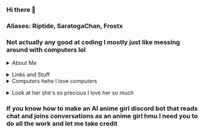 ### Hi there 👋
### Aliases: Riptide, SaratogaChan, Frostx
### Not actually any good at coding I mostly just like messing around with computers lol

<details>
  <summary>About Me</summary>
  
  
  I play osu! owo
  
  \*insert section about how Love Live Sunshine is my motivation and my reason for doing everything and why it's the greatest show ever\*
    </details>
  <details>
  <summary>Links and Stuff</summary>
  
- Discord: zhiktang#5322
- Twitter: https://twitter.com/zhiktang
- MAL: https://myanimelist.net/profile/zhiktang
- osu!: https://osu.ppy.sh/users/26376467
- osu! skin: https://github.com/zhiktang/bocchi-the-rock-osu-skin
- Personal Website: too lazy to change two lines in nginx to move it over to zhiktang.com
  
  </details>
<details>
  <summary>Computers hehe I love computers</summary>
  

  
#### Homelab
  
SystemX 3650 M4
- 2x Xeon E5-2650v2
- 128gb RAM
- Proxmox
- does literally everything

Dell R410
- 2x Xeon X5670
- Ubuntu Server
- Literally sits around unplugged doing nothing

#### Personal Computers
  
Thinkpad X1 Yoga Gen 3
  
- Intel i5-8350U
- 16gb RAM
- Fedora 38 + i3wm/Windows 10 Pro
- Daily machine
  
<details>
    <summary>Look at my cool desktop owo</summary>
<img src="https://raw.githubusercontent.com/zhiktang/zhiktang/main/image1.png" alt="Desktop hehe">  </details>

Lenovo Legion 7 Gen 6
- Ryzen 9 5900HX
- RTX 3080 16GB
- 24gb RAM
- Windows 11 Home/Kubuntu 22.04
- Desktop Replacement
  
#### Peripherals
- Logitech G305 (1200dpi 1x sens)
- 60% Keyboard with Gateron Milky Yellow Pros
- Wacom CTL-6100WL (Wacom Drivers because I use the tablet more than just for osu 🫠)
- Laptop Screen (2560x1600 165Hz)
- ~~Second Monitor: 27" 1920x1080 75Hz~~ (I dropped it and broke it)</details>
  
  <details>
  <summary>Look at her she's so precious I love her so much</summary>
![cool chika picture from find my numazu](https://raw.githubusercontent.com/zhiktang/zhiktang/main/FnpfQKdacAAAeTO.jpg)  </details>
### If you know how to make an AI anime girl discord bot that reads chat and joins conversations as an anime girl hmu I need you to do all the work and let me take credit
  

<!--
**zhiktang/zhiktang** is a ✨ _special_ ✨ repository because its `README.md` (this file) appears on your GitHub profile.

Here are some ideas to get you started:

- 🔭 I’m currently working on ...
- 🌱 I’m currently learning ...
- 👯 I’m looking to collaborate on ...
- 🤔 I’m looking for help with ...
- 💬 Ask me about ...
- 📫 How to reach me: ...
- 😄 Pronouns: ...
- ⚡ Fun fact: ...
-->
